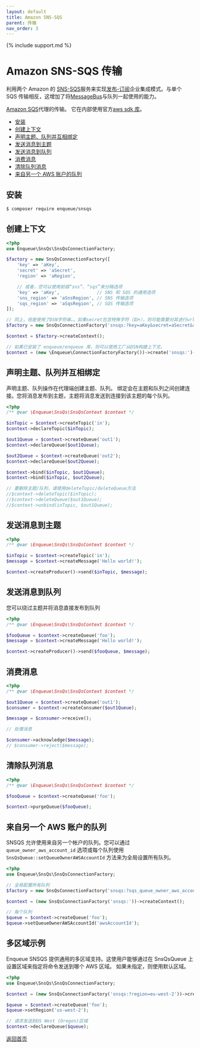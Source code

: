 ```yaml
---
layout: default
title: Amazon SNS-SQS
parent: 传输
nav_order: 3
---
```

{% include support.md %}

# Amazon SNS-SQS 传输

利用两个 Amazon 的 [SNS-SQS](https://docs.aws.amazon.com/sns/latest/dg/sns-sqs-as-subscriber.html)服务来实现[发布-订阅](https://www.enterpriseintegrationpatterns.com/patterns/messaging/PublishSubscribeChannel.html)企业集成模式。与单个 SQS 传输相反，这增加了将[MessageBus](https://www.enterpriseintegrationpatterns.com/patterns/messaging/MessageBus.html)与队列一起使用的能力。

[Amazon SQS](https://aws.amazon.com/sqs/)代理的传输。
它在内部使用官方[aws sdk 库](https://packagist.org/packages/aws/aws-sdk-php)。

* [安装](#安装)
* [创建上下文](#创建上下文)
* [声明主题、队列并互相绑定](#声明主题、队列并互相绑定)
* [发送消息到主题](#发送消息到主题)
* [发送消息到队列](#发送消息到队列)
* [消费消息](#消费消息)
* [清除队列消息](#清除队列消息)
* [来自另一个 AWS 账户的队列](#来自另一个-AWS-账户的队列)

## 安装

```bash
$ composer require enqueue/snsqs
```

## 创建上下文

```php
<?php
use Enqueue\SnsQs\SnsQsConnectionFactory;

$factory = new SnsQsConnectionFactory([
    'key' => 'aKey',
    'secret' => 'aSecret',
    'region' => 'aRegion',

    // 或者，您可以使用前缀“sns”、“sqs”来分隔选项
    'key' => 'aKey',              // SNS 和 SQS 的通用选项
    'sns_region' => 'aSnsRegion', // SNS 传输选项
    'sqs_region' => 'aSqsRegion', // SQS 传输选项
]);

// 同上，但是使用了DSN字符串。。如果secret包含特殊字符（如+），则可能需要对其进行url编码。
$factory = new SnsQsConnectionFactory('snsqs:?key=aKey&secret=aSecret&region=aRegion');

$context = $factory->createContext();

// 如果已安装了 enqueue/enqueue 库，则可以使用工厂从DSN构建上下文。
$context = (new \Enqueue\ConnectionFactoryFactory())->create('snsqs:')->createContext();
```

## 声明主题、队列并互相绑定

声明主题、队列操作在代理端创建主题、队列。
绑定会在主题和队列之间创建连接。您将消息发布到主题，主题将消息发送到连接到该主题的每个队列。


```php
<?php
/** @var \Enqueue\SnsQs\SnsQsContext $context */

$inTopic = $context->createTopic('in');
$context->declareTopic($inTopic);

$out1Queue = $context->createQueue('out1');
$context->declareQueue($out1Queue);

$out2Queue = $context->createQueue('out2');
$context->declareQueue($out2Queue);

$context->bind($inTopic, $out1Queue);
$context->bind($inTopic, $out2Queue);

// 要删除主题/队列，请使用deleteTopic/deleteQueue方法
//$context->deleteTopic($inTopic);
//$context->deleteQueue($out1Queue);
//$context->unbind(inTopic, $out1Queue);
```

## 发送消息到主题

```php
<?php
/** @var \Enqueue\SnsQs\SnsQsContext $context */

$inTopic = $context->createTopic('in');
$message = $context->createMessage('Hello world!');

$context->createProducer()->send($inTopic, $message);
```

## 发送消息到队列

您可以绕过主题并将消息直接发布到队列

```php
<?php
/** @var \Enqueue\SnsQs\SnsQsContext $context */

$fooQueue = $context->createQueue('foo');
$message = $context->createMessage('Hello world!');

$context->createProducer()->send($fooQueue, $message);
```


## 消费消息

```php
<?php
/** @var \Enqueue\SnsQs\SnsQsContext $context */

$out1Queue = $context->createQueue('out1');
$consumer = $context->createConsumer($out1Queue);

$message = $consumer->receive();

// 处理消息

$consumer->acknowledge($message);
// $consumer->reject($message);
```

## 清除队列消息

```php
<?php
/** @var \Enqueue\SnsQs\SnsQsContext $context */

$fooQueue = $context->createQueue('foo');

$context->purgeQueue($fooQueue);
```

## 来自另一个 AWS 账户的队列

SNSQS 允许使用来自另一个帐户的队列。您可以通过 `queue_owner_aws_account_id` 选项或每个队列使用 `SnsQsQueue::setQueueOwnerAWSAccountId` 方法来为全局设置所有队列。

```php
<?php
use Enqueue\SnsQs\SnsQsConnectionFactory;

// 全局配置所有队列
$factory = new SnsQsConnectionFactory('snsqs:?sqs_queue_owner_aws_account_id=awsAccountId');

$context = (new SnsQsConnectionFactory('snsqs:'))->createContext();

// 每个队列
$queue = $context->createQueue('foo');
$queue->setQueueOwnerAWSAccountId('awsAccountId');
```

## 多区域示例

Enqueue SNSQS 提供通用的多区域支持。这使用户能够通过在 SnsQsQueue 上设置区域来指定将命令发送到哪个 AWS 区域。
如果未指定，则使用默认区域。

```php
<?php
use Enqueue\SnsQs\SnsQsConnectionFactory;

$context = (new SnsQsConnectionFactory('snsqs:?region=eu-west-2'))->createContext();

$queue = $context->createQueue('foo');
$queue->setRegion('us-west-2');

// 请求发送到US West (Oregon)区域
$context->declareQueue($queue);
```

[返回首页](../index.md)
